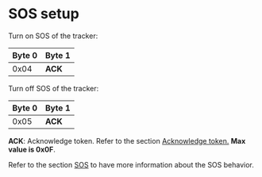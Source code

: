 # SOS setup

 Turn on SOS of the tracker:

|  Byte 0 |  Byte 1  |
|---------|----------|
|  0x04   |  **ACK** |

 Turn off SOS of the tracker:

|  Byte 0 |  Byte 1  |
|---------|----------|
|  0x05   |  **ACK** |

 **ACK**: Acknowledge token. Refer to the section [Acknowledge token.](#_bookmark70) **Max value is 0x0F**.

 Refer to the section [SOS](#default-and-dynamic-profiles-1) to have more information about the SOS behavior.